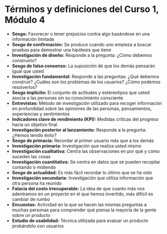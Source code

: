 # Términos y definiciones del Curso 1, Módulo 4

* **Sesgo:** Favorecer o tener prejuicios contra algo basándose en una información limitada
* **Sesgo de confirmación:** Se produce cuando uno empieza a buscar pruebas para demostrar una hipótesis que tiene
* **Investigación de diseño:** Responde a la pregunta: ¿Cómo debemos construirlo?
* **Sesgo de falso consenso:** La suposición de que los demás pensarán igual que usted
* **Investigación fundamental:** Responde a las preguntas: ¿Qué debemos construir? ¿Cuáles son los problemas de los usuarios? ¿Cómo podemos resolverlos?
* **Sesgo implícito:** El conjunto de actitudes y estereotipos que usted asocia a las personas sin su conocimiento consciente
* **Entrevistas:** Método de investigación utilizado para recoger información en profundidad sobre las opiniones de las personas, pensamientos, experiencias y sentimientos
* **Indicadores clave de rendimiento (KPI):** Medidas críticas del progreso hacia un objetivo final
* **Investigación posterior al lanzamiento:** Responde a la pregunta: ¿Hemos tenido éxito?
* **Sesgo de primacía:** Recordar al primer usuario más que a los demás
* **Investigación primaria:** Investigación que realiza usted mismo
* **Investigación cualitativa:** Centra las observaciones en por qué y cómo suceden las cosas
* **Investigación cuantitativa:** Se centra en datos que se pueden recopilar contando o midiendo
* **Sesgo de actualidad:** Es más fácil recordar lo último que se ha oído
* **Investigación secundaria:** Investigación que utiliza información que otra persona ha reunido
* **Falacia del costo irrecuperable:** La idea de que cuanto más nos adentramos en un proyecto en el que hemos invertido, más difícil es cambiar de rumbo
* **Encuestas:** Actividad en la que se hacen las mismas preguntas a muchas personas para comprender qué piensa la mayoría de la gente sobre un producto
* **Estudio de usabilidad:** Técnica utilizada para evaluar un producto probándolo con usuarios
